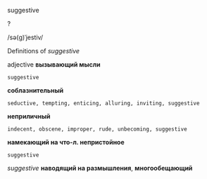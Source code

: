 suggestive

?

/sə(ɡ)ˈjestiv/

Definitions of _suggestive_

adjective
**вызывающий мысли**

    suggestive
**соблазнительный**

    seductive, tempting, enticing, alluring, inviting, suggestive
**неприличный**

    indecent, obscene, improper, rude, unbecoming, suggestive
**намекающий на что-л. непристойное**

    suggestive

_suggestive_
**наводящий на размышления**, **многообещающий**